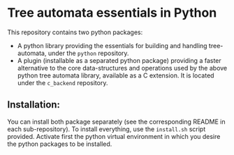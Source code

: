 # Tree automata essentials in Python

This repository contains two python packages:

- A python library providing the essentials for building and handling tree-automata, under the `python` repository.
- A plugin (installable as a separated python package) providing a faster alternative to the core data-structures and operations used by the above python tree automata library, available as a C extension. It is located under the `c_backend` repository.

## Installation:
You can install both package separately (see the corresponding README in each sub-repository). To install everything, use the `install.sh` script provided. Activate first the python virtual environment in which you desire the python packages to be installed. 

